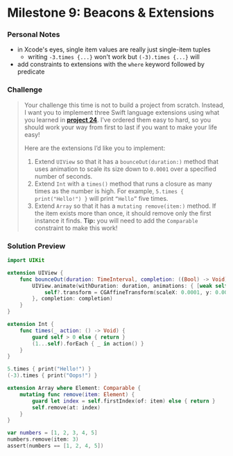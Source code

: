 # Milestone 9: Beacons & Extensions

### Personal Notes
- in Xcode's eyes, single item values are really just single-item tuples
    - writing `-3.times {...}` won't work but `(-3).times {...}` will
- add constraints to extensions with the `where` keyword followed by predicate

### Challenge
> Your challenge this time is not to build a project from scratch. Instead, I want you to implement three Swift language extensions using what you learned in [**project 24**](https://github.com/seventhaxis/hacking-with-ios/tree/master/projects/p24.swift-strings/). I’ve ordered them easy to hard, so you should work your way from first to last if you want to make your life easy!
>
> Here are the extensions I’d like you to implement:
> 1. Extend `UIView` so that it has a `bounceOut(duration:)` method that uses animation to scale its size down to `0.0001` over a specified number of seconds.
> 2. Extend `Int` with a `times()` method that runs a closure as many times as the number is high. For example, `5.times { print("Hello!") }` will print `“Hello”` five times.
> 3. Extend `Array` so that it has a `mutating remove(item:)` method. If the item exists more than once, it should remove only the first instance it finds. **Tip:** you will need to add the `Comparable` constraint to make this work!


### Solution Preview
```swift
import UIKit

extension UIView {
    func bounceOut(duration: TimeInterval, completion: ((Bool) -> Void)? = nil) {
        UIView.animate(withDuration: duration, animations: { [weak self] in
            self?.transform = CGAffineTransform(scaleX: 0.0001, y: 0.0001)
        }, completion: completion)
    }
}

extension Int {
    func times(_ action: () -> Void) {
        guard self > 0 else { return }
        (1...self).forEach { _ in action() }
    }
}

5.times { print("Hello!") }
(-3).times { print("Oops!") }

extension Array where Element: Comparable {
    mutating func remove(item: Element) {
        guard let index = self.firstIndex(of: item) else { return }
        self.remove(at: index)
    }
}

var numbers = [1, 2, 3, 4, 5]
numbers.remove(item: 3)
assert(numbers == [1, 2, 4, 5])
```
